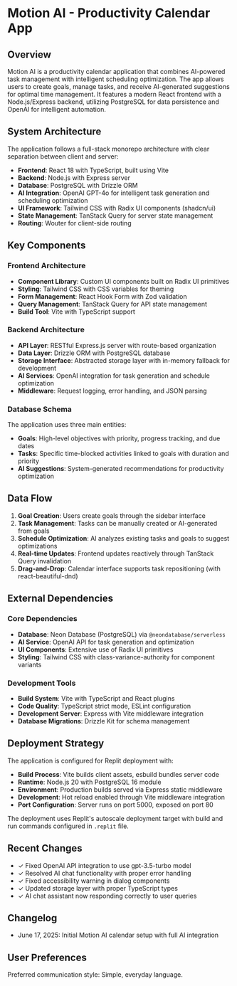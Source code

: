 # Motion AI - Productivity Calendar App

## Overview

Motion AI is a productivity calendar application that combines AI-powered task management with intelligent scheduling optimization. The app allows users to create goals, manage tasks, and receive AI-generated suggestions for optimal time management. It features a modern React frontend with a Node.js/Express backend, utilizing PostgreSQL for data persistence and OpenAI for intelligent automation.

## System Architecture

The application follows a full-stack monorepo architecture with clear separation between client and server:

- **Frontend**: React 18 with TypeScript, built using Vite
- **Backend**: Node.js with Express server
- **Database**: PostgreSQL with Drizzle ORM
- **AI Integration**: OpenAI GPT-4o for intelligent task generation and scheduling optimization
- **UI Framework**: Tailwind CSS with Radix UI components (shadcn/ui)
- **State Management**: TanStack Query for server state management
- **Routing**: Wouter for client-side routing

## Key Components

### Frontend Architecture
- **Component Library**: Custom UI components built on Radix UI primitives
- **Styling**: Tailwind CSS with CSS variables for theming
- **Form Management**: React Hook Form with Zod validation
- **Query Management**: TanStack Query for API state management
- **Build Tool**: Vite with TypeScript support

### Backend Architecture
- **API Layer**: RESTful Express.js server with route-based organization
- **Data Layer**: Drizzle ORM with PostgreSQL database
- **Storage Interface**: Abstracted storage layer with in-memory fallback for development
- **AI Services**: OpenAI integration for task generation and schedule optimization
- **Middleware**: Request logging, error handling, and JSON parsing

### Database Schema
The application uses three main entities:
- **Goals**: High-level objectives with priority, progress tracking, and due dates
- **Tasks**: Specific time-blocked activities linked to goals with duration and priority
- **AI Suggestions**: System-generated recommendations for productivity optimization

## Data Flow

1. **Goal Creation**: Users create goals through the sidebar interface
2. **Task Management**: Tasks can be manually created or AI-generated from goals
3. **Schedule Optimization**: AI analyzes existing tasks and goals to suggest optimizations
4. **Real-time Updates**: Frontend updates reactively through TanStack Query invalidation
5. **Drag-and-Drop**: Calendar interface supports task repositioning (with react-beautiful-dnd)

## External Dependencies

### Core Dependencies
- **Database**: Neon Database (PostgreSQL) via `@neondatabase/serverless`
- **AI Service**: OpenAI API for task generation and optimization
- **UI Components**: Extensive use of Radix UI primitives
- **Styling**: Tailwind CSS with class-variance-authority for component variants

### Development Tools
- **Build System**: Vite with TypeScript and React plugins
- **Code Quality**: TypeScript strict mode, ESLint configuration
- **Development Server**: Express with Vite middleware integration
- **Database Migrations**: Drizzle Kit for schema management

## Deployment Strategy

The application is configured for Replit deployment with:
- **Build Process**: Vite builds client assets, esbuild bundles server code
- **Runtime**: Node.js 20 with PostgreSQL 16 module
- **Environment**: Production builds served via Express static middleware
- **Development**: Hot reload enabled through Vite middleware integration
- **Port Configuration**: Server runs on port 5000, exposed on port 80

The deployment uses Replit's autoscale deployment target with build and run commands configured in `.replit` file.

## Recent Changes

- ✓ Fixed OpenAI API integration to use gpt-3.5-turbo model
- ✓ Resolved AI chat functionality with proper error handling  
- ✓ Fixed accessibility warning in dialog components
- ✓ Updated storage layer with proper TypeScript types
- ✓ AI chat assistant now responding correctly to user queries

## Changelog

- June 17, 2025: Initial Motion AI calendar setup with full AI integration

## User Preferences

Preferred communication style: Simple, everyday language.
